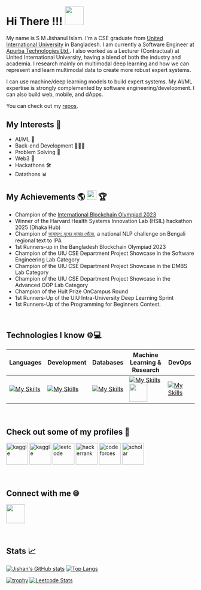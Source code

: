 # Hi There !!!  <img src="https://assets-v2.lottiefiles.com/a/62a61dbe-47cf-11ee-875a-9fbb1192111f/Jh8Scwoy7n.gif" width="50" height="50" />



My name is S M Jishanul Islam. I'm a CSE graduate from <a href="https://www.uiu.ac.bd/">United International University</a> in Bangladesh. I am currently a Software Engineer at <a href="https://apurba.com.bd/" target="_blank">Apurba Technologies Ltd.</a>. I also worked as a Lecturer (Contractual) at United International University, having a blend of both the industry and academia. I research mainly on multimodal deep learning and how we can represent and learn multimodal data to create more robust expert systems. 

I can use machine/deep learning models to build expert systems. My AI/ML expertise is strongly complemented by software engineering/development. I can also build web, mobile, and dApps.

You can check out my <a href="https://github.com/S-M-J-I?tab=repositories">repos</a>.

## My Interests 📍
- AI/ML 🤖
- Back-end Development 👨🏼‍💻
- Problem Solving 🧩
- Web3 🔑
- Hackathons 🛠️
- Datathons 📊
   
## My Achievements 🌎 <img src="https://images.emojiterra.com/twitter/v13.1/512px/1f1e7-1f1e9.png" width="25" height="25"  /> 🏆
- Champion of the [International Blockchain Olympiad 2023](https://www.dhakatribune.com/bangladesh/education/331505/uiu-team-world-champion-in-international)
- Winner of the Harvard Health Systems Innovation Lab (HSIL) hackathon 2025 (Dhaka Hub)
- Champion of [ভাষামূল: মুখের ভাষার খোঁজে](https://www.kaggle.com/competitions/regipa/overview), a national NLP challenge on Bengali regional text to IPA
- 1st Runners-up in the Bangladesh Blockchain Olympiad 2023
- Champion of the UIU CSE Department Project Showcase in the Software Engineering Lab Category
- Champion of the UIU CSE Department Project Showcase in the DMBS Lab Category
- Champion of the UIU CSE Department Project Showcase in the Advanced OOP Lab Category
- Champion of the Hult Prize OnCampus Round
- 1st Runners-Up of the UIU Intra-University Deep Learning Sprint
- 1st Runners-Up of the Programming for Beginners Contest.
   
<br>

## Technologies I know ⚙️💻

| Languages                                                                                              | Development | Databases | Machine Learning & Research | DevOps |
|--------------------------------------------------------------------------------------------------------|-------------|-----------------------------|--------|--------|
| [![My Skills](https://skillicons.dev/icons?i=c,cpp,java,python,php&perline=3)](https://skillicons.dev) |  [![My Skills](https://skillicons.dev/icons?i=html,css,js,react,nodejs,spring,fastapi,solidity&perline=3)](https://skillicons.dev) | [![My Skills](https://skillicons.dev/icons?i=mysql,postgresql,mongodb&perline=3)](https://skillicons.dev) | [![My Skills](https://skillicons.dev/icons?i=pytorch,tensorflow,sklearn,opencv,latex&perline=4)](https://skillicons.dev) <img style="width: 48px; height: 48px; display: inline" src='https://huggingface.co/datasets/huggingface/brand-assets/resolve/main/hf-logo.svg'>  | [![My Skills](https://skillicons.dev/icons?i=bash,git,docker&perline=3)](https://skillicons.dev) |


<br> 

## Check out some of my profiles 📱 

<a target="_blank" href="https://www.kaggle.com/smjishanulislam"><img src="https://cdn.iconscout.com/icon/free/png-256/free-kaggle-3521526-2945029.png" width="58" height="58" alt="kaggle" /></a>
<a target="_blank" href="https://huggingface.co/smji"><img src="https://huggingface.co/datasets/huggingface/brand-assets/resolve/main/hf-logo.svg" width="58" height="58" alt="kaggle" /></a>
<a target="_blank" href="https://leetcode.com/S-M-J-I/"><img src="https://leetcode.com/static/images/LeetCode_logo_rvs.png" width="58" height="58" alt="leetcode" /></a>
<a target="_blank" href="https://www.hackerrank.com/sislam201024"><img src="https://cdn4.iconfinder.com/data/icons/logos-and-brands/512/160_Hackerrank_logo_logos-512.png" width="58" height="58" alt="hackerrank" /></a>
<a target="_blank" href="https://codeforces.com/profile/jishanlion"><img src="https://cdn.iconscout.com/icon/free/png-256/free-code-forces-3628695-3029920.png" width="58" height="58" alt="codeforces" /></a>
<a target="_blank" href="https://scholar.google.com/citations?user=34HpSOsAAAAJ&hl=en"><img src="https://uxwing.com/wp-content/themes/uxwing/download/brands-and-social-media/google-scholar-icon.png" width="58" height="58" alt="scholar" /></a>

<br>

## Connect with me 🌐
<a target="_blank" href="https://www.linkedin.com/in/s-m-jishanul-islam-709b0b1a7/"><img src="https://cdn.jsdelivr.net/gh/devicons/devicon/icons/linkedin/linkedin-original.svg" style="width: 50px" /></a>

<br>

## Stats 📈

[![Jishan's GitHub stats](https://github-readme-stats-git-masterrstaa-rickstaa.vercel.app/api?username=S-M-J-I&theme=radical&hide=issues&show_icons=true&count_private=true&hide_border=true)](https://github.com/anuraghazra/github-readme-stats)
[![Top Langs](https://github-readme-stats-git-masterrstaa-rickstaa.vercel.app/api/top-langs/?username=S-M-J-I&layout=compact&theme=radical&langs_count=6&count_private=true&hide=html,css,handlebars&hide_border=true)](https://github.com/anuraghazra/github-readme-stats)

[![trophy](https://github-profile-trophy.vercel.app/?username=S-M-J-I&theme=monokai&row=1&title=Stars,Followers,Commit,PR,Repositories)](https://github.com/ryo-ma/github-profile-trophy)
[![Leetcode Stats](https://leetcard.jacoblin.cool/S-M-J-I)](https://leetcode.com/S-M-J-I)

